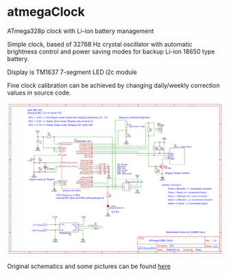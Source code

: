 # atmegaClock

ATmega328p clock with Li-ion battery management

Simple clock, based of 32768 Hz crystal oscillator
with automatic brightness control and power saving modes
for backup Li-ion 18650 type battery.

Display is TM1637 7-segment LED i2c module

Fine clock calibration can be achieved by changing daily/weekly correction values in source code.

![atmegaClock schematics](https://github.com/CppBaddy/atmegaClock/blob/main/schematics.png?raw=true)

Original schematics and some pictures can be found [here](https://easyeda.com/Yulay/atmega328p-clock_copy)

